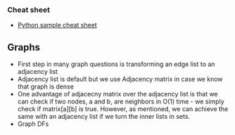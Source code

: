 ### Cheat sheet
- [Python sample cheat sheet](https://docs.google.com/document/d/1LtXh1oew6pZ9D4s5mw_33jzA2UwBfnv9jWh1bkSRTCc/edit?tab=t.0#heading=h.3enwkjss5q83)

## Graphs
- First step in many graph questions is transforming an edge list to an adjacency list
- Adjacency list is default but we use Adjacency matrix in case we know that graph is dense
- One advantage of adjacecny matrix over the adjacency list is that we can check if two nodes, a and b, are neighbors in O(1) time - we simply check if matrix[a][b] is true. However, as mentioned, we can achieve the same with an adjacency list if we turn the inner lists in sets.
- Graph DFs

